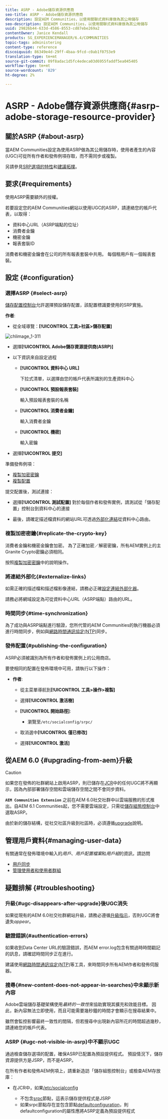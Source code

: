 ```yaml
---
title: ASRP - Adobe儲存資源供應商
seo-title: ASRP - Adobe儲存資源供應商
description: 設定AEM Communities，以使用關聯式資料庫做為其公用儲存
seo-description: 設定AEM Communities，以使用關聯式資料庫做為其公用儲存
uuid: 29826b44-633d-4586-8553-cd87ebe269a2
contentOwner: Janice Kendall
products: SG_EXPERIENCEMANAGER/6.4/COMMUNITIES
topic-tags: administering
content-type: reference
discoiquuid: 86349e4d-29ff-4baa-9fcd-c0ab1f0753e9
translation-type: tm+mt
source-git-commit: 09f8adac1d5fc4edeca03d6955faddf5ea045405
workflow-type: tm+mt
source-wordcount: '829'
ht-degree: 2%

---
```



# ASRP - Adobe儲存資源供應商{#asrp-adobe-storage-resource-provider}

## 關於ASRP {#about-asrp}

當AEM Communities設定為使用ASRP做為其公用儲存時，使用者產生的內容(UGC)可從所有作者和發佈例項存取，而不需同步或複製。

另請參見[SRP選項的特性](working-with-srp.md#characteristics-of-srp-options)和[建議拓撲](topologies.md)。

## 要求{#requirements}

使用ASRP需要額外的授權。

若要設定您的AEM Communities網站以使用UGC的ASRP，請連絡您的帳戶代表，以取得：

* 資料中心URL（ASRP端點的位址）
* 消費者金鑰
* 機密金鑰
* 報表套裝ID

消費者和機密金鑰會在公司的所有報表套裝中共用。 每個租用戶有一個報表套裝。

## 設定 {#configuration}

### 選擇ASRP {#select-asrp}

[儲存配置控制台](srp-config.md)允許選擇預設儲存配置，該配置標識要使用的SRP實施。

**作者**:

* 從全域導覽：**[!UICONTROL 工具>社區>儲存配置]**

![chlimage_1-311](assets/chlimage_1-310.png)

* 選擇&#x200B;**[!UICONTROL Adobe儲存資源提供商(ASRP)]**
* 以下資訊來自設定過程

   * **[!UICONTROL 資料中心 URL]**

      下拉式清單，以選擇由您的帳戶代表所識別的生產資料中心

   * **[!UICONTROL 預設報表套裝]**

      輸入預設報表套裝的名稱

   * **[!UICONTROL 消費者金鑰]**

      輸入消費者金鑰

   * **[!UICONTROL 機密]**

      輸入密鑰

* 選擇&#x200B;**[!UICONTROL 提交]**

準備發佈例項：

* [複製加密密鑰](#replicate-the-crypto-key)
* [複製配置](#publishing-the-configuration)

提交配置後，測試連接：

* 選擇&#x200B;**[!UICONTROL 測試配置]**
對於每個作者和發佈實例，請測試從「儲存配置」控制台到資料中心的連接

* 最後，請確定描述檔資料的網站URL可透過[外部化連結](#externalize-links)從資料中心路由。

### 複製加密密鑰{#replicate-the-crypto-key}

消費者金鑰和機密金鑰會加密。 為了正確加密／解密密鑰，所有AEM實例上的主Granite Crypto密鑰必須相同。

按照[複製加密密鑰](deploy-communities.md#replicate-the-crypto-key)中的說明操作。

### 將連結外部化{#externalize-links}

如需正確的描述檔和描述檔影像連結，請務必正確[設定連結外部化器](../../help/sites-developing/externalizer.md)。

請務必將網域設定為可從資料中心URL（ASRP端點）路由的URL。

### 時間同步{#time-synchronization}

為了成功與ASRP端點進行驗證，您所代管的AEM Communities的執行機器必須進行時間同步，例如與[網路時間通訊協定(NTP)](https://www.ntp.org/)同步。

### 發佈配置{#publishing-the-configuration}

ASRP必須被識別為所有作者和發佈實例上的公用商店。

要使相同的配置在發佈環境中可用，請執行以下操作：

* **作者**:

   * 從主菜單導航到&#x200B;**[!UICONTROL 工具>操作>複製]**
   * 選擇&#x200B;**[!UICONTROL 激活樹]**
   * **[!UICONTROL 開始路徑]**:

      * 瀏覽至`/etc/socialconfig/srpc/`
   * 取消選中&#x200B;**[!UICONTROL 僅已修改]**
   * 選擇&#x200B;**[!UICONTROL 激活]**


## 從AEM 6.0 {#upgrading-from-aem}升級

>[!CAUTION]
>
>如果您在發佈的社群網站上啟用ASRP，則已儲存在[JCR](jsrp.md)中的任何UGC將不再顯示，因為內部部署儲存空間和雲端儲存空間之間不會同步資料。

**`AEM Communities Extension`** 之前在AEM 6.0社交社群中以雲端服務的形式推出。自AEM 6.1 Communities起，您不需要雲端設定，只需從[儲存組態控制台](srp-config.md)中選取ASRP。

由於新的儲存結構，從社交社區升級到社區時，必須遵循[upgrade](upgrade.md#adobe-cloud-storage)說明。

## 管理用戶資料{#managing-user-data}

有關通常在發佈環境中輸入的&#x200B;*用戶*、*用戶配置檔案*&#x200B;和&#x200B;*用戶組*&#x200B;的資訊，請訪問

* [用戶同步](sync.md)
* [管理使用者和使用者群組](users.md)

## 疑難排解 {#troubleshooting}

### 升級{#ugc-disappears-after-upgrade}後UGC消失

如果從現有的AEM 6.0社交社群網站升級，請務必遵循[升級指示](upgrade.md#adobe-cloud-storage)，否則UGC將會遺失&#x200B;*appear*。

### 驗證錯誤{#authentication-errors}

如果收到Data Center URL的驗證錯誤，而AEM error.log包含有關過時時間戳記的訊息，請確認時間同步正在進行。

建議使用[網路時間通訊協定(NTP)](https://www.ntp.org/)等工具，來時間同步所有AEM作者和發佈伺服器。

### 搜尋{#new-content-does-not-appear-in-searches}中未顯示新內容

Adobe雲端儲存基礎架構使用&#x200B;*最終的一致性*&#x200B;來協助實現其擴充和效能目標。 因此，新內容無法立即使用，而且可能需要幾秒鐘的時間才會顯示在搜尋結果中。

雖然會監控影響最終一致性的間隔，但若搜尋中出現新內容所花的時間超過幾秒，請連絡您的帳戶代表。

### ASRP {#ugc-not-visible-in-asrp}中不顯示UGC

通過檢查儲存選項的配置，確保ASRP已配置為預設提供程式。 預設情況下，儲存資源提供方是JSRP，而不是ASRP。

在所有作者和發佈AEM例項上，請重新造訪「儲存組態控制台」或檢查AEM存放庫：

* 在JCR中，如果[/etc/socialconfig](http://localhost:4502/crx/de/index.jsp#/etc/socialconfig/)

   * 不包含[srpc](http://localhost:4502/crx/de/index.jsp#/etc/socialconfig/srpc)節點，這表示儲存提供程式是JSRP
   * 如果srpc節點存在並包含節點[defaultconfiguration](http://localhost:4502/crx/de/index.jsp#/etc/socialconfig/srpc/defaultconfiguration)，則defaultconfiguration的屬性應將ASRP定義為預設提供程式

